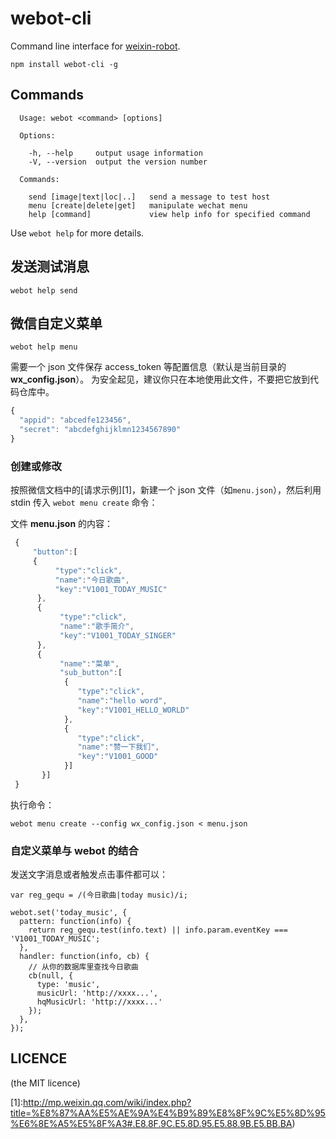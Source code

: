 # webot-cli

Command line interface for [weixin-robot](https://github.com/node-webot/weixin-robot).

    npm install webot-cli -g

## Commands

```man
  Usage: webot <command> [options]

  Options:

    -h, --help     output usage information
    -V, --version  output the version number

  Commands:

    send [image|text|loc|..]   send a message to test host
    menu [create|delete|get]   manipulate wechat menu
    help [command]             view help info for specified command
```

Use `webot help` for more details.

## 发送测试消息

    webot help send


## 微信自定义菜单

    webot help menu

需要一个 json 文件保存 access_token 等配置信息（默认是当前目录的 **wx_config.json**）。
为安全起见，建议你只在本地使用此文件，不要把它放到代码仓库中。

```javascript
{
  "appid": "abcedfe123456",
  "secret": "abcdefghijklmn1234567890"
}
```

### 创建或修改

按照微信文档中的[请求示例][1]，新建一个 json 文件（如`menu.json`），然后利用 stdin 传入 `webot menu create` 命令：

文件 **menu.json** 的内容：

```javascript
 {
     "button":[
     {  
          "type":"click",
          "name":"今日歌曲",
          "key":"V1001_TODAY_MUSIC"
      },
      {
           "type":"click",
           "name":"歌手简介",
           "key":"V1001_TODAY_SINGER"
      },
      {
           "name":"菜单",
           "sub_button":[
            {
               "type":"click",
               "name":"hello word",
               "key":"V1001_HELLO_WORLD"
            },
            {
               "type":"click",
               "name":"赞一下我们",
               "key":"V1001_GOOD"
            }]
       }]
 }
```

执行命令：

    webot menu create --config wx_config.json < menu.json

### 自定义菜单与 webot 的结合

发送文字消息或者触发点击事件都可以：

```
var reg_gequ = /(今日歌曲|today music)/i;

webot.set('today_music', {
  pattern: function(info) {
    return reg_gequ.test(info.text) || info.param.eventKey === 'V1001_TODAY_MUSIC';
  },
  handler: function(info, cb) {
    // 从你的数据库里查找今日歌曲
    cb(null, {
      type: 'music',
      musicUrl: 'http://xxxx...',
      hqMusicUrl: 'http://xxxx...'
    });
  },
});
```

## LICENCE

(the MIT licence)

[1]:http://mp.weixin.qq.com/wiki/index.php?title=%E8%87%AA%E5%AE%9A%E4%B9%89%E8%8F%9C%E5%8D%95%E6%8E%A5%E5%8F%A3#.E8.8F.9C.E5.8D.95.E5.88.9B.E5.BB.BA)
